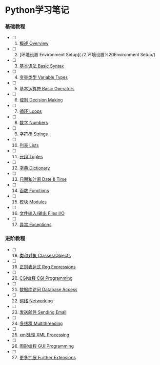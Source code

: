 # Python学习笔记

### 基础教程

- [ ] 1. [概述 Overview](./1.概述%20Overview/)

- [ ] 2. [环境设置 Environment Setup](./2.环境设置%20Environment Setup/)

- [ ] 3. [基本语法 Basic Syntax](./3.基本语法%20Basic%20Syntax/)

- [ ] 4. [变量类型 Variable Types](./4.变量类型%20Variable%20Types/)

- [ ] 5. [基本运算符 Basic Operators](./5.基本运算符%20Basic%20Operators/)

- [ ] 6. [控制 Decision Making](./6.控制%20Decision%20Making/)

- [ ] 7. [循环 Loops](./7.循环%20Loops/)

- [ ] 8. [数字 Numbers](./8.数字%20Numbers/)

- [ ] 9. [字符串 Strings](./9.字符串%20Strings/)

- [ ] 10. [列表 Lists](./10.列表%20Lists/)

- [ ] 11. [元组 Tuples](./11.元组%20Tuples/)

- [ ] 12. [字典 Dictionary](./12.字典%20Dictionary/)

- [ ] 13. [日期和时间 Date & Time](./13.日期和时间%20Date%20&%20Time/)

- [ ] 14. [函数 Functions](./14.函数%20Functions/)

- [ ] 15. [模块 Modules](./15.模块%20Modules/)

- [ ] 16. [文件输入/输出 Files I/O](./16.文件输入/输出%20Files%20I/O/)

- [ ] 17. [异常 Exceptions](./17.异常%20Exceptions/)


### 进阶教程
- [ ] 18. [类和对象 Classes/Objects](./18.类和对象%20Classes/Objects/)

- [ ] 19. [正则表达式 Reg Expressions](./19.正则表达式%20Reg%20Expressions/)

- [ ] 20. [CGI编程 CGI Programming](./20.CGI编程%20CGI%20Programming/)

- [ ] 21. [数据库访问 Database Access](./21.数据库访问%20Database%20Access/)

- [ ] 22. [网络 Networking](./22.网络%20Networking/)

- [ ] 23. [发送邮件 Sending Email](./23.发送邮件%20Sending%20Email/)

- [ ] 24. [多线程 Multithreading](./24.多线程%20Multithreading/)

- [ ] 25. [xml处理 XML Processing](./25.xml处理%20XMLvProcessing/)

- [ ] 26. [图形编程 GUI Programming](./26.图形编程%20GUI%20Programming/)

- [ ] 27. [更多扩展 Further Extensions](./27.更多扩展%20Further%20Extensions/)
